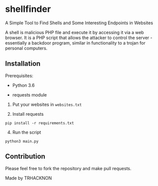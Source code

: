 
# shellfinder

A Simple Tool to Find Shells and Some Interesting Endpoints in Websites

A shell is malicious PHP file and execute it by accessing it via a web browser. It is a PHP script that allows the attacker to control the server - essentially a backdoor program, similar in functionality to a trojan for personal computers.

## Installation 
Prerequisites:

- Python 3.6

- requests module

1. Put your websites in `websites.txt`

2. Install requests
```code
pip install -r requirements.txt
```

4. Run the script
```code
python3 main.py
```

## Contribution
Please feel free to fork the repository and make pull requests.

Made by TRHACKNON
